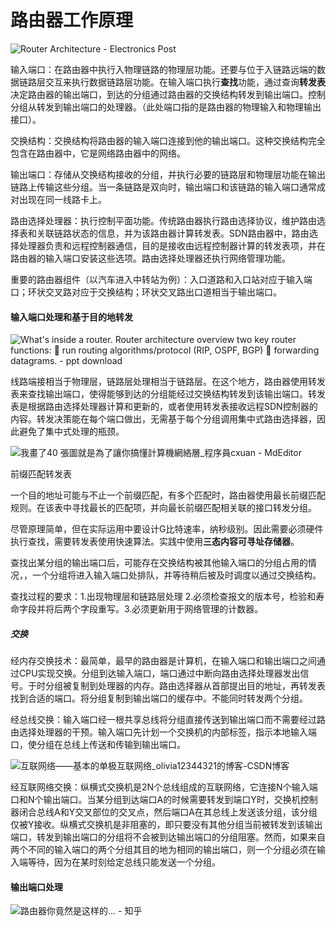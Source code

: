 # 路由器工作原理

![Router Architecture - Electronics Post](https://electronicspost.com/wp-content/uploads/2016/05/4.6.png)

输入端口：在路由器中执行入物理链路的物理层功能。还要与位于入链路远端的数据链路层交互来执行数据链路层功能。在输入端口执行**查找**功能，通过查询**转发表**决定路由器的输出端口，到达的分组通过路由器的交换结构转发到输出端口。控制分组从转发到输出端口的处理器。（此处端口指的是路由器的物理输入和物理输出接口）。

交换结构：交换结构将路由器的输入端口连接到他的输出端口。这种交换结构完全包含在路由器中，它是网络路由器中的网络。

输出端口：存储从交换结构接收的分组，并执行必要的链路层和物理层功能在输出链路上传输这些分组。当一条链路是双向时，输出端口和该链路的输入端口通常成对出现在同一线路卡上。

路由选择处理器：执行控制平面功能。传统路由器执行路由选择协议，维护路由选择表和关联链路状态的信息，并为该路由器计算转发表。SDN路由器中，路由选择处理器负责和远程控制器通信，目的是接收由远程控制器计算的转发表项，并在路由器的输入端口安装这些选项。路由选择处理器还执行网络管理功能。

重要的路由器组件（以汽车进入中转站为例）：入口道路和入口站对应于输入端口；环状交叉路对应于交换结构；环状交叉路出口道相当于输出端口。

#### 输入端口处理和基于目的地转发

![What's inside a router. Router architecture overview two key router  functions:  run routing algorithms/protocol (RIP, OSPF, BGP)  forwarding  datagrams. - ppt download](https://images.slideplayer.com/23/6848966/slides/slide_3.jpg)

线路端接相当于物理层，链路层处理相当于链路层。在这个地方，路由器使用转发表来查找输出端口，使得能够到达的分组能经过交换结构转发到该输出端口。转发表是根据路由选择处理器计算和更新的，或者使用转发表接收远程SDN控制器的内容。转发决策能在每个端口做出，无需基于每个分组调用集中式路由选择器，因此避免了集中式处理的瓶颈。



![我畫了40 張圖就是為了讓你搞懂計算機網絡層_程序員cxuan - MdEditor](https://p3-juejin.byteimg.com/tos-cn-i-k3u1fbpfcp/4c6a1cb81acf41e8865fd9078fe4a35c~tplv-k3u1fbpfcp-zoom-1.image)

前缀匹配转发表

一个目的地址可能与不止一个前缀匹配，有多个匹配时，路由器使用最长前缀匹配规则。在该表中寻找最长的匹配项，并向最长前缀匹配相关联的接口转发分组。

尽管原理简单，但在实际运用中要设计G比特速率，纳秒级别。因此需要必须硬件执行查找，需要转发表使用快速算法。实践中使用**三态内容可寻址存储器**。



查找出某分组的输出端口后，可能存在交换结构被其他输入端口的分组占用的情况，，一个分组将进入输入端口处排队，并等待稍后被及时调度以通过交换结构。



查找过程的要求：1.出现物理层和链路层处理 2.必须检查报文的版本号，检验和寿命字段并将后两个字段重写。3.必须更新用于网络管理的计数器。



##### 交换

经内存交换技术：最简单，最早的路由器是计算机，在输入端口和输出端口之间通过CPU实现交换。分组到达输入端口，端口通过中断向路由选择处理器发出信号。于时分组被复制到处理器的内存。路由选择器从首部提出目的地址，再转发表找到合适的端口。将分组复制到输出端口的缓存中。不能同时转发两个分组。



经总线交换：输入端口经一根共享总线将分组直接传送到输出端口而不需要经过路由选择处理器的干预。输入端口先计划一个交换机的内部标签，指示本地输入端口，使分组在总线上传送和传输到输出端口。

![互联网络——基本的单极互联网络_olivia12344321的博客-CSDN博客](https://img-blog.csdnimg.cn/20200706094035556.png?x-oss-process=image/watermark,type_ZmFuZ3poZW5naGVpdGk,shadow_10,text_aHR0cHM6Ly9ibG9nLmNzZG4ubmV0L29saXZpYTEyMzQ0MzIx,size_16,color_FFFFFF,t_70)

经互联网络交换：纵横式交换机是2N个总线组成的互联网络，它连接N个输入端口和N个输出端口。当某分组到达端口A的时候需要转发到端口Y时，交换机控制器闭合总线A和Y交叉部位的交叉点，然后端口A在其总线上发送该分组，该分组仅被Y接收。纵横式交换机是非阻塞的，即只要没有其他分组当前被转发到该输出端口，转发到输出端口的分组将不会被到达输出端口的分组阻塞。然而，如果来自两个不同的输入端口的两个分组其目的地为相同的输出端口，则一个分组必须在输入端等待，因为在某时刻给定总线只能发送一个分组。



#### 输出端口处理

![路由器你竟然是这样的... - 知乎](https://pic4.zhimg.com/80/v2-669012e16c4404125d7dc626a2d0a583_1440w.jpg)







